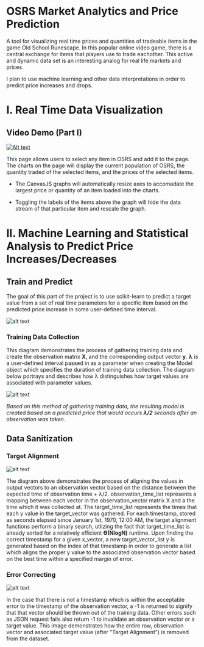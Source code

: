 OSRS Market Analytics and Price Prediction
======

A tool for visualizing real time prices and quantities of tradeable items in the game Old School Runescape. In this popular online video game, there is a central exchange for items that players use to trade eachother. This active and dynamic data set is an interesting analog for real life markets and prices. 


I plan to use machine learning and other data interpretations in order to predict price increases and drops.


# I. Real Time Data Visualization

## Video Demo (Part I)
[![Alt text](https://img.youtube.com/vi/z_3nSR7vbIo/0.jpg)](https://www.youtube.com/watch?v=z_3nSR7vbIo&feature=youtu.be)

This page allows users to select any item in OSRS and add it to the page. The charts on the page will display the current population of OSRS, the quantity traded of the selected items, and the prices of the selected items.

- The CanvasJS graphs will automatically resize axes to accomadate the largest price or quantity of an item loaded into the charts.

- Toggling the labels of the items above the graph will hide the data stream of that particular item and rescale the graph.


# II. Machine Learning and Statistical Analysis to Predict Price Increases/Decreases

Train and Predict
------

The goal of this part of the project is to use scikit-learn to predict a target value from a set of real time parameters for a specific item based on the predicted price increase in some user-defined time interval.

![alt text](https://i.imgur.com/MKz7XpI.png)

### Training Data Collection

This diagram demonstrates the process of gathering training data and create the observation matrix **X**, and the corresponding output vector **y**. **λ** is a user-defined interval passed in as a parameter when creating the Model object which specifies the duration of training data collection. The diagram below portrays and describes how λ distinguishes how target values are associated with parameter values.

![alt text](https://i.imgur.com/N0jtXiT.png)

*Based on this method of gathering training data, the resulting model is created based on a predicted price that would occurs **λ/2** seconds after an observation was taken.*

Data Sanitization
------
### Target Alignment

![alt text](https://i.imgur.com/d6We5NN.png)

The diagram above demonstrates the process of aligning the values in output vectors to an observation vector based on the distance between the expected time of observation time + λ/2. observation_time_list represents a mapping between each vector in the observation_vector matrix X and a the time which it was collected at. The target_time_list represents the times that each y value in the target_vector was gathered. For each timestamp, stored as seconds elapsed since January 1st, 1970, 12:00 AM, the target alignment functions perform a binary search, utlizing the fact that target_time_list is already sorted for a relatively efficient **ϴ(NlogN)** runtime. Upon finding the correct timestamp for a given x_vector, a new target_vector_list y is generated based on the index of that timestamp in order to generate a list which aligns the proper y value to the associated observation vector based on the best time within a specified margin of error. 

### Error Correcting

![alt text](https://i.imgur.com/PfoFKUt.png)

In the case that there is not a timestamp which is within the acceptable error to the timestamp of the observation vector, a -1 is returned to signify that that vector should be thrown out of the training data. Other errors such as JSON request fails also return -1 to invalidate an observation vector or a target value. This image demonstrates how the entire row, observation vector and associated target value (after "Target Alignment") is removed from the dataset. 
